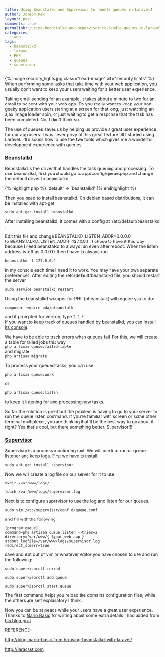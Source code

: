 ```yaml
---
title: Using Beanstalkd and Supervisor to handle queues in Laravel4
author: Joseph Rex
layout: post
comments: true
permalink: /using-beanstalkd-and-supervisor-to-handle-queues-in-laravel4/
categories:
  - web
tags:
  - beanstalkd
  - laravel
  - PHP
  - queues
  - supervisor
---
```

{% image security_lights.jpg class="head-image" alt="security lights" %}
When performing some tasks that take time with your web application, you usually don't want to keep your users waiting for a better user experience.

Taking email sending for an example, it takes about a minute to two for an email to be sent with your web app. Do you really want to keep your non geeky application users staring at a screen for that long, just watching an ajax image loader spin, or just waiting to get a response that the task has been completed. No, I don't think so.
<!--more-->

The use of queues saves us by helping us provide a great user experience for our app users. I was never privy of this great feature till I started using Laravel. I'll discuss how to use the two tools which gives me a wonderful development experience with queues.

### [Beanstalkd][1]

Beanstalkd is the driver that handles the task queuing and processing. To use beanstalkd, first you should go to app/config/queue.php and change the default driver to beanstalkd

{% highlight php %}
'default' => 'beanstalkd'
{% endhighlight %}

Then you need to install beanstalkd. On debian based distributions, it can be installed with apt-get:

```
sudo apt-get install beanstalkd
```

After installing beanstalkd, it comes with a config at  /etc/default/beanstalkd .

Edit this file and change BEANSTALKD\_LISTEN\_ADDR=0.0.0.0 to BEANSTALKD\_LISTEN\_ADDR=127.0.0.1 . I chose to have it this way because I need beanstalkd to always run even after reboot. When the listen address is left as 0.0.0.0, then I have to always run

```
beanstalkd -l 127.0.0.1
```

in my console each time I need it to work. You may have your own separate preferences. After editing the /etc/default/beanstalkd file, you should restart the server

```
sudo service beanstalkd restart
```

Using the beanstalkd wrapper for PHP (pheanstalk) will require you to do:

```
composer require pda/pheanstalk
```

and if prompted for version, type `2.1.*`  
If you want to keep track of queues handled by beanstalkd, you can install <a href="https://github.com/ptrofimov/beanstalk_console" target="_blank">its console</a>.

We have to be able to track errors when queues fail. For this, we will create a table for failed jobs this way  
`php artisan queue:failed-table`  
and migrate  
`php artisan migrate`

To process your queued tasks, you can use:

```
php artisan queue:work
```

or

```
php artisan queue:listen
```

to keep it listening for and processing new tasks.

So far the solution is great but the problem is having to go to your server to run the queue:listen command. If you're familiar with screen or some other terminal multiplexer, you are thinking that'll be the best way to go about it right? Yea that's cool, but there something better. Supervisor!!!

### [Supervisor][2]

Supervisor is a process monitoring tool. We will use it to run or queue listener and keep logs. First we have to install:

```
sudo apt-get install supervisor
```

Now we will create a log file on our server for it to use:

```
mkdir /var/www/logs/
```

```
touch /var/www/logs/supervisor.log
```

Next is to configure supervisor to use the log and listen for our queues.

```
sudo vim /etc/supervisor/conf.d/queue.conf
```

and fill with the following

```
[program:queue]
command=php artisan queue:listen --tries=2 
directory=/var/www/{ $your_web_app }
stdout_logfile=/var/www/logs/supervisor.log 
redirect_stderr=true 
```

save and exit out of vim or whatever editor you have chosen to use and run the following:

```
sudo supervisorctl reread
```

```
sudo supervisorctl add queue
```

```
sudo supervisorctl start queue
```

The first command helps you reload the domains configuration files, while the others are self explanatory I think.

Now you can be at peace while your users have a great user experience. Thanks to <a href="http://twitter.com/BasicMario" target="_blank">Mario Bašić</a> for writing about some extra details I had added from <a href="http://blog.mario-basic.from.hr/using-beanstalkd-with-laravel/" target="_blank">his blog post</a>.

REFERENCE:

<a href="http://blog.mario-basic.from.hr/using-beanstalkd-with-laravel/" target="_blank">http://blog.mario-basic.from.hr/using-beanstalkd-with-laravel/</a>

<a href="http://laracast.com" target="_blank">http://laracast.com</a>

[1]: http://kr.github.io/beanstalkd/
[2]: http://supervisord.org/